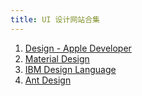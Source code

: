 ```yaml
---
title: UI 设计网站合集
---
```


1. [Design - Apple Developer](https://developer.apple.com/design/)
2. [Material Design](https://material.io)
3. [IBM Design Language](https://www.ibm.com/design/language/)
4. [Ant Design](https://ant.design/)
